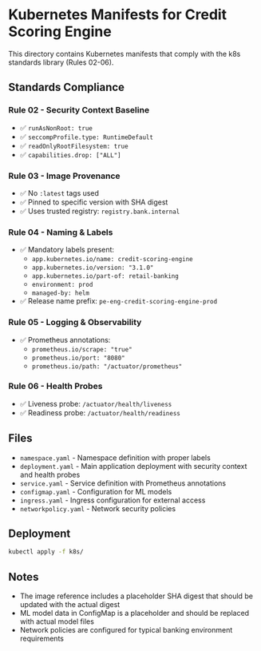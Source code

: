 # Kubernetes Manifests for Credit Scoring Engine

This directory contains Kubernetes manifests that comply with the k8s standards library (Rules 02-06).

## Standards Compliance

### Rule 02 - Security Context Baseline
- ✅ `runAsNonRoot: true`
- ✅ `seccompProfile.type: RuntimeDefault`
- ✅ `readOnlyRootFilesystem: true`
- ✅ `capabilities.drop: ["ALL"]`

### Rule 03 - Image Provenance
- ✅ No `:latest` tags used
- ✅ Pinned to specific version with SHA digest
- ✅ Uses trusted registry: `registry.bank.internal`

### Rule 04 - Naming & Labels
- ✅ Mandatory labels present:
  - `app.kubernetes.io/name: credit-scoring-engine`
  - `app.kubernetes.io/version: "3.1.0"`
  - `app.kubernetes.io/part-of: retail-banking`
  - `environment: prod`
  - `managed-by: helm`
- ✅ Release name prefix: `pe-eng-credit-scoring-engine-prod`

### Rule 05 - Logging & Observability
- ✅ Prometheus annotations:
  - `prometheus.io/scrape: "true"`
  - `prometheus.io/port: "8080"`
  - `prometheus.io/path: "/actuator/prometheus"`

### Rule 06 - Health Probes
- ✅ Liveness probe: `/actuator/health/liveness`
- ✅ Readiness probe: `/actuator/health/readiness`

## Files

- `namespace.yaml` - Namespace definition with proper labels
- `deployment.yaml` - Main application deployment with security context and health probes
- `service.yaml` - Service definition with Prometheus annotations
- `configmap.yaml` - Configuration for ML models
- `ingress.yaml` - Ingress configuration for external access
- `networkpolicy.yaml` - Network security policies

## Deployment

```bash
kubectl apply -f k8s/
```

## Notes

- The image reference includes a placeholder SHA digest that should be updated with the actual digest
- ML model data in ConfigMap is a placeholder and should be replaced with actual model files
- Network policies are configured for typical banking environment requirements
